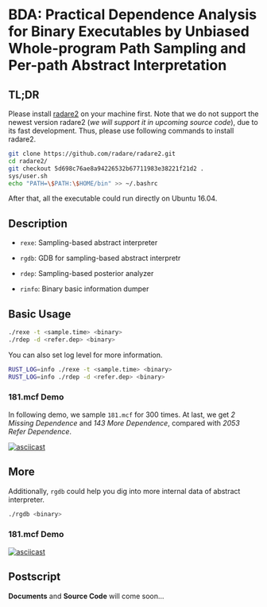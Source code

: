 # BDA: Practical Dependence Analysis for Binary Executables by Unbiased Whole-program Path Sampling and Per-path Abstract Interpretation

## TL;DR

Please install [radare2](https://github.com/radare/radare2) on your machine first. Note that we do not support the newest version radare2 (*we will support it in upcoming source code*), due to its fast development. Thus, please use following commands to install radare2.

```bash
git clone https://github.com/radare/radare2.git
cd radare2/
git checkout 5d698c76ae8a94226532b67711983e38221f21d2 .
sys/user.sh
echo "PATH=\$PATH:\$HOME/bin" >> ~/.bashrc
```

After that, all the executable could run directly on Ubuntu 16.04.

## Description

+ `rexe`: Sampling-based abstract interpreter

+ `rgdb`: GDB for sampling-based abstract interpretr

+ `rdep`: Sampling-based posterior analyzer

+ `rinfo`: Binary basic information dumper


## Basic Usage

```bash
./rexe -t <sample.time> <binary>
./rdep -d <refer.dep> <binary>
```

You can also set log level for more information.

```bash
RUST_LOG=info ./rexe -t <sample.time> <binary>
RUST_LOG=info ./rdep -d <refer.dep> <binary>
```

### 181.mcf Demo

In following demo, we sample `181.mcf` for 300 times. At last, we get *2 Missing Dependence* and *143 More Dependence*, compared with *2053 Refer Dependence*.

[![asciicast](https://asciinema.org/a/239600.svg)](https://asciinema.org/a/239600)

## More

Additionally, `rgdb` could help you dig into more internal data of abstract interpreter.

```bash
./rgdb <binary>
```

### 181.mcf Demo

[![asciicast](https://asciinema.org/a/239602.svg)](https://asciinema.org/a/239602)

## Postscript

**Documents** and **Source Code** will come soon... 
